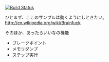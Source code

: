 [![Build Status](https://travis-ci.org/yasuhito/bf.png?branch=develop)](https://travis-ci.org/yasuhito/bf)

ひとまず、ここのサンプルは動くようにしときたい。
http://en.wikipedia.org/wiki/Brainfuck

そのほか、あったらいいなの機能
* ブレークポイント
* メモリダンプ
* ステップ実行
